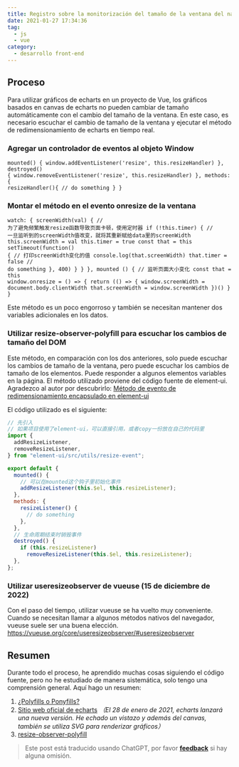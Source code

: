 ```yaml
---
title: Registro sobre la monitorización del tamaño de la ventana del navegador.
date: 2021-01-27 17:34:36
tag:
  - js
  - vue
category:
  - desarrollo front-end
---
```


## Proceso

Para utilizar gráficos de echarts en un proyecto de Vue, los gráficos basados en canvas de echarts no pueden cambiar de tamaño automáticamente con el cambio del tamaño de la ventana. En este caso, es necesario escuchar el cambio de tamaño de la ventana y ejecutar el método de redimensionamiento de echarts en tiempo real.

### Agregar un controlador de eventos al objeto Window

```vue
mounted() { window.addEventListener('resize', this.resizeHandler) }, destroyed()
{ window.removeEventListener('resize', this.resizeHandler) }, methods:{
resizeHandler(){ // do something } }
```

### Montar el método en el evento onresize de la ventana

```vue
watch: { screenWidth(val) { //
为了避免频繁触发resize函数导致页面卡顿，使用定时器 if (!this.timer) { //
一旦监听到的screenWidth值改变，就将其重新赋给data里的screenWidth
this.screenWidth = val this.timer = true const that = this setTimeout(function()
{ // 打印screenWidth变化的值 console.log(that.screenWidth) that.timer = false //
do something }, 400) } } }, mounted () { // 监听页面大小变化 const that = this
window.onresize = () => { return (() => { window.screenWidth =
document.body.clientWidth that.screenWidth = window.screenWidth })() } }
```

Este método es un poco engorroso y también se necesitan mantener dos variables adicionales en los datos.

### Utilizar resize-observer-polyfill para escuchar los cambios de tamaño del DOM

Este método, en comparación con los dos anteriores, solo puede escuchar los cambios de tamaño de la ventana, pero puede escuchar los cambios de tamaño de los elementos. Puede responder a algunos elementos variables en la página. El método utilizado proviene del código fuente de element-ui. Agradezco al autor por descubrirlo: [Método de evento de redimensionamiento encapsulado en element-ui](https://www.jianshu.com/p/2089f3a5b9a4 "Método de evento de redimensionamiento encapsulado en element-ui")

El código utilizado es el siguiente:

```js
// 先引入
// 如果项目使用了element-ui，可以直接引用，或者copy一份放在自己的代码里
import {
  addResizeListener,
  removeResizeListener,
} from "element-ui/src/utils/resize-event";

export default {
  mounted() {
    // 可以在mounted这个钩子里初始化事件
    addResizeListener(this.$el, this.resizeListener);
  },
  methods: {
    resizeListener() {
      // do something
    },
  },
  // 生命周期结束时销毁事件
  destroyed() {
    if (this.resizeListener)
      removeResizeListener(this.$el, this.resizeListener);
  },
};
```

### Utilizar useresizeobserver de vueuse (15 de diciembre de 2022)

Con el paso del tiempo, utilizar vueuse se ha vuelto muy conveniente. Cuando se necesitan llamar a algunos métodos nativos del navegador, vueuse suele ser una buena elección.
<https://vueuse.org/core/useresizeobserver/#useresizeobserver>

## Resumen

Durante todo el proceso, he aprendido muchas cosas siguiendo el código fuente, pero no he estudiado de manera sistemática, solo tengo una comprensión general. Aquí hago un resumen:

1. [¿Polyfills o Ponyfills?](https://ponyfoo.com/articles/polyfills-or-ponyfills#ponyfills "¿Polyfills o Ponyfills?")
2. [Sitio web oficial de echarts](https://echarts.apache.org/zh/index.html "Sitio web oficial de echarts") _（El 28 de enero de 2021, echarts lanzará una nueva versión. He echado un vistazo y además del canvas, también se utiliza SVG para renderizar gráficos）_
3. [resize-observer-polyfill](https://github.com/que-etc/resize-observer-polyfill "resize-observer-polyfill")

> Este post está traducido usando ChatGPT, por favor [**feedback**](https://github.com/linyuxuanlin/Wiki_MkDocs/issues/new) si hay alguna omisión.
